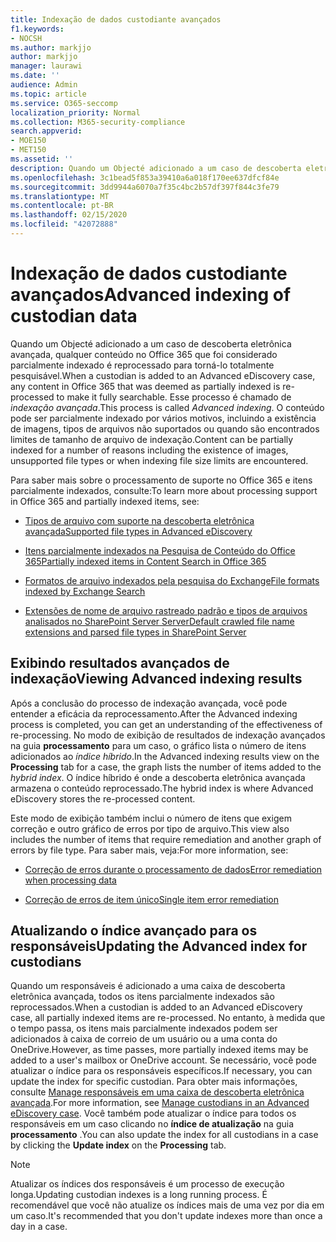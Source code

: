 ```yaml
---
title: Indexação de dados custodiante avançados
f1.keywords:
- NOCSH
ms.author: markjjo
author: markjjo
manager: laurawi
ms.date: ''
audience: Admin
ms.topic: article
ms.service: O365-seccomp
localization_priority: Normal
ms.collection: M365-security-compliance
search.appverid:
- MOE150
- MET150
ms.assetid: ''
description: Quando um Objecté adicionado a um caso de descoberta eletrônica avançada, qualquer conteúdo no Office 365 que foi considerado parcialmente indexado é reprocessado para torná-lo totalmente pesquisável.
ms.openlocfilehash: 3c1bead5f853a39410a6a018f170ee637dfcf84e
ms.sourcegitcommit: 3dd9944a6070a7f35c4bc2b57df397f844c3fe79
ms.translationtype: MT
ms.contentlocale: pt-BR
ms.lasthandoff: 02/15/2020
ms.locfileid: "42072888"
---
```

# <a name="advanced-indexing-of-custodian-data"></a><span data-ttu-id="480da-103">Indexação de dados custodiante avançados</span><span class="sxs-lookup"><span data-stu-id="480da-103">Advanced indexing of custodian data</span></span>

<span data-ttu-id="480da-104">Quando um Objecté adicionado a um caso de descoberta eletrônica avançada, qualquer conteúdo no Office 365 que foi considerado parcialmente indexado é reprocessado para torná-lo totalmente pesquisável.</span><span class="sxs-lookup"><span data-stu-id="480da-104">When a custodian is added to an Advanced eDiscovery case, any content in Office 365 that was deemed as partially indexed is re-processed to make it fully searchable.</span></span>  <span data-ttu-id="480da-105">Esse processo é chamado de *indexação avançada*.</span><span class="sxs-lookup"><span data-stu-id="480da-105">This process is called *Advanced indexing*.</span></span> <span data-ttu-id="480da-106">O conteúdo pode ser parcialmente indexado por vários motivos, incluindo a existência de imagens, tipos de arquivos não suportados ou quando são encontrados limites de tamanho de arquivo de indexação.</span><span class="sxs-lookup"><span data-stu-id="480da-106">Content can be partially indexed for a number of reasons including the existence of images, unsupported file types or when indexing file size limits are encountered.</span></span>

<span data-ttu-id="480da-107">Para saber mais sobre o processamento de suporte no Office 365 e itens parcialmente indexados, consulte:</span><span class="sxs-lookup"><span data-stu-id="480da-107">To learn more about processing support in Office 365 and partially indexed items, see:</span></span>

- [<span data-ttu-id="480da-108">Tipos de arquivo com suporte na descoberta eletrônica avançada</span><span class="sxs-lookup"><span data-stu-id="480da-108">Supported file types in Advanced eDiscovery</span></span>](supported-filetypes-ediscovery20.md)

- [<span data-ttu-id="480da-109">Itens parcialmente indexados na Pesquisa de Conteúdo do Office 365</span><span class="sxs-lookup"><span data-stu-id="480da-109">Partially indexed items in Content Search in Office 365</span></span>](partially-indexed-items-in-content-search.md)

- [<span data-ttu-id="480da-110">Formatos de arquivo indexados pela pesquisa do Exchange</span><span class="sxs-lookup"><span data-stu-id="480da-110">File formats indexed by Exchange Search</span></span>](https://docs.microsoft.com/exchange/file-formats-indexed-by-exchange-search-exchange-2013-help)

- [<span data-ttu-id="480da-111">Extensões de nome de arquivo rastreado padrão e tipos de arquivos analisados no SharePoint Server Server</span><span class="sxs-lookup"><span data-stu-id="480da-111">Default crawled file name extensions and parsed file types in SharePoint Server</span></span>](https://docs.microsoft.com/SharePoint/technical-reference/default-crawled-file-name-extensions-and-parsed-file-types)

## <a name="viewing-advanced-indexing-results"></a><span data-ttu-id="480da-112">Exibindo resultados avançados de indexação</span><span class="sxs-lookup"><span data-stu-id="480da-112">Viewing Advanced indexing results</span></span>

<span data-ttu-id="480da-113">Após a conclusão do processo de indexação avançada, você pode entender a eficácia da reprocessamento.</span><span class="sxs-lookup"><span data-stu-id="480da-113">After the Advanced indexing process is completed, you can get an understanding of the effectiveness of re-processing.</span></span>  <span data-ttu-id="480da-114">No modo de exibição de resultados de indexação avançados na guia **processamento** para um caso, o gráfico lista o número de itens adicionados ao *índice híbrido*.</span><span class="sxs-lookup"><span data-stu-id="480da-114">In the Advanced indexing results view on the **Processing** tab for a case, the graph lists the number of items added to the *hybrid index*.</span></span>  <span data-ttu-id="480da-115">O índice híbrido é onde a descoberta eletrônica avançada armazena o conteúdo reprocessado.</span><span class="sxs-lookup"><span data-stu-id="480da-115">The hybrid index is where Advanced eDiscovery stores the re-processed content.</span></span>

<span data-ttu-id="480da-116">Este modo de exibição também inclui o número de itens que exigem correção e outro gráfico de erros por tipo de arquivo.</span><span class="sxs-lookup"><span data-stu-id="480da-116">This view  also includes the number of items that require remediation and another graph of errors by file type.</span></span> <span data-ttu-id="480da-117">Para saber mais, veja:</span><span class="sxs-lookup"><span data-stu-id="480da-117">For more information, see:</span></span>

- [<span data-ttu-id="480da-118">Correção de erros durante o processamento de dados</span><span class="sxs-lookup"><span data-stu-id="480da-118">Error remediation when processing data</span></span>](error-remediation.md)

- [<span data-ttu-id="480da-119">Correção de erros de item único</span><span class="sxs-lookup"><span data-stu-id="480da-119">Single item error remediation</span></span>](single-item-error-remediation.md)

## <a name="updating-the-advanced-index-for-custodians"></a><span data-ttu-id="480da-120">Atualizando o índice avançado para os responsáveis</span><span class="sxs-lookup"><span data-stu-id="480da-120">Updating the Advanced index for custodians</span></span>

<span data-ttu-id="480da-121">Quando um responsáveis é adicionado a uma caixa de descoberta eletrônica avançada, todos os itens parcialmente indexados são reprocessados.</span><span class="sxs-lookup"><span data-stu-id="480da-121">When a custodian is added to an Advanced eDiscovery case, all partially indexed items are re-processed.</span></span> <span data-ttu-id="480da-122">No entanto, à medida que o tempo passa, os itens mais parcialmente indexados podem ser adicionados à caixa de correio de um usuário ou a uma conta do OneDrive.</span><span class="sxs-lookup"><span data-stu-id="480da-122">However, as time passes, more partially indexed items may be added to a user's mailbox or OneDrive account.</span></span>  <span data-ttu-id="480da-123">Se necessário, você pode atualizar o índice para os responsáveis específicos.</span><span class="sxs-lookup"><span data-stu-id="480da-123">If necessary, you can update the index for specific custodian.</span></span> <span data-ttu-id="480da-124">Para obter mais informações, consulte [Manage responsáveis em uma caixa de descoberta eletrônica avançada](manage-new-custodians.md#re-index-custodian-data).</span><span class="sxs-lookup"><span data-stu-id="480da-124">For more information, see [Manage custodians in an Advanced eDiscovery case](manage-new-custodians.md#re-index-custodian-data).</span></span> <span data-ttu-id="480da-125">Você também pode atualizar o índice para todos os responsáveis em um caso clicando no **índice de atualização** na guia **processamento** .</span><span class="sxs-lookup"><span data-stu-id="480da-125">You can also update the index for all custodians in a case by clicking the **Update index** on the **Processing** tab.</span></span>

> [!NOTE]
> <span data-ttu-id="480da-126">Atualizar os índices dos responsáveis é um processo de execução longa.</span><span class="sxs-lookup"><span data-stu-id="480da-126">Updating custodian indexes is a long running process.</span></span> <span data-ttu-id="480da-127">É recomendável que você não atualize os índices mais de uma vez por dia em um caso.</span><span class="sxs-lookup"><span data-stu-id="480da-127">It's recommended that you don't update indexes more than once a day in a case.</span></span>
